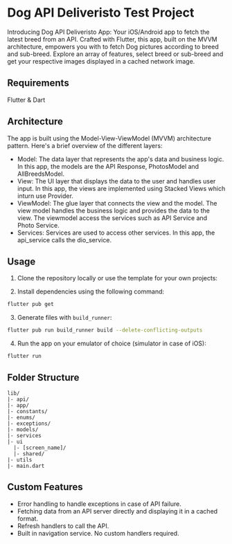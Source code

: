 # Dog API Deliveristo Test Project

Introducing Dog API Deliveristo App: Your iOS/Android app to fetch the latest breed from an API. Crafted with Flutter, this app, built on the MVVM architecture, empowers you with to fetch Dog pictures according to breed and sub-breed. Explore an array of features, select breed or sub-breed and get your respective images displayed in a cached network image.

## Requirements
Flutter & Dart

## Architecture

The app is built using the Model-View-ViewModel (MVVM) architecture pattern. Here's a brief overview of the different layers:

- Model: The data layer that represents the app's data and business logic. In this app, the models are the API Response, PhotosModel and AllBreedsModel.
- View: The UI layer that displays the data to the user and handles user input. In this app, the views are implemented using Stacked Views which inturn use Provider.
- ViewModel: The glue layer that connects the view and the model. The view model handles the business logic and provides the data to the view. The viewmodel access the services such as API Service and Photo Service.
- Services: Services are used to access other services. In this app, the api_service calls the dio_service.


## Usage

1. Clone the repository locally or use the template for your own projects:

2. Install dependencies using the following command:

```bash
flutter pub get
```

3. Generate files with `build_runner`:

```bash
flutter pub run build_runner build --delete-conflicting-outputs
```

4. Run the app on your emulator of choice (simulator in case of iOS):

```
flutter run
```

## Folder Structure

```
lib/
|- api/
|- app/
|- constants/
|- enums/
|- exceptions/
|- models/
|- services
|- ui
  |- [screen_name]/
  |- shared/
|- utils
|- main.dart
```


## Custom Features
- Error handling to handle exceptions in case of API failure.
- Fetching data from an API server directly and displaying it in a cached format.
- Refresh handlers to call the API.
- Built in navigation service. No custom handlers required.
